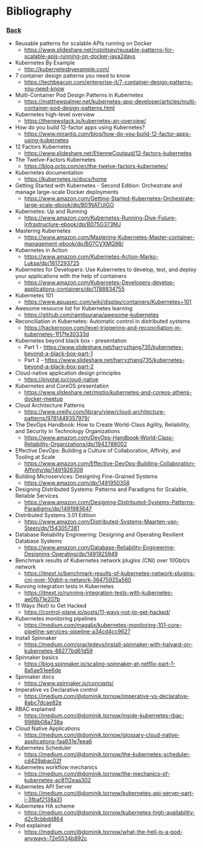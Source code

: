 # Bibliography

### [Back](../README.md)

- Reusable patterns for scalable APIs running on Docker
  - https://www.slideshare.net/nstoitsev/reusable-patterns-for-scalable-apis-running-on-docker-java2days
- Kubernetes By Example
  - http://kubernetesbyexample.com/
- 7 container design patterns you need to know
  - https://techbeacon.com/enterprise-it/7-container-design-patterns-you-need-know
- Multi-Container Pod Design Patterns in Kubernetes
  - https://matthewpalmer.net/kubernetes-app-developer/articles/multi-container-pod-design-patterns.html
- Kubernetes high-level overview
  - https://thenewstack.io/kubernetes-an-overview/
- How do you build 12-factor apps using Kubernetes?
  - https://www.mirantis.com/blog/how-do-you-build-12-factor-apps-using-kubernetes
- 12 Factors Kubernetes
  - https://www.slideshare.net/EtienneCoutaud/12-factors-kubernetes
- The Twelve-Factors Kubernetes
  - https://blog.octo.com/en/the-twelve-factors-kubernetes/
- Kubernetes documentation
    - https://kubernetes.io/docs/home
- Getting Started with Kubernetes - Second Edition: Orchestrate and manage large-scale Docker deployments
  - https://www.amazon.com/Getting-Started-Kubernetes-Orchestrate-large-scale-ebook/dp/B01NATUIGO
- Kubernetes: Up and Running
  - https://www.amazon.com/Kubernetes-Running-Dive-Future-Infrastructure-ebook/dp/B075G373MJ
- Mastering Kubernetes
  - https://www.amazon.com/Mastering-Kubernetes-Master-container-management-ebook/dp/B07CVXMQ98/
- Kubernetes in Action
  - https://www.amazon.com/Kubernetes-Action-Marko-Luksa/dp/1617293725
- Kubernetes for Developers: Use Kubernetes to develop, test, and deploy your applications with the help of containers
  - https://www.amazon.com/Kubernetes-Developers-develop-applications-containers/dp/1788834755
- Kubernetes 101
  - https://www.aquasec.com/wiki/display/containers/Kubernetes+101
- Awesome resource list for Kubernetes learning
  - https://github.com/ramitsurana/awesome-kubernetes
- Reconciliation in Kubernetes: Automatic control in distributed systems
    - https://hackernoon.com/level-triggering-and-reconciliation-in-kubernetes-1f17fe30333d
- Kubernetes beyond black box - presentation
    - Part 1 - https://www.slideshare.net/harryzhang735/kubernetes-beyond-a-black-box-part-1
    - Part 2 - https://www.slideshare.net/harryzhang735/kubernetes-beyond-a-black-box-part-2
- Cloud-native application design principles
    - https://pivotal.io/cloud-native
- Kubernetes and CoreOS presentation
    - https://www.slideshare.net/mistio/kubernetes-and-coreos-athens-docker-meetup
- Cloud Architecture Patterns
    - https://www.oreilly.com/library/view/cloud-architecture-patterns/9781449357979/
- The DevOps Handbook: How to Create World-Class Agility, Reliability, and Security in Technology Organizations
    - https://www.amazon.com/DevOps-Handbook-World-Class-Reliability-Organizations/dp/1942788002
- Effective DevOps: Building a Culture of Collaboration, Affinity, and Tooling at Scale
    - https://www.amazon.com/Effective-DevOps-Building-Collaboration-Affinity/dp/1491926309
- Building Microservices: Designing Fine-Grained Systems
    - https://www.amazon.com/dp/1491950358
- Designing Distributed Systems: Patterns and Paradigms for Scalable, Reliable Services
    - https://www.amazon.com/Designing-Distributed-Systems-Patterns-Paradigms/dp/1491983647
- Distributed Systems 3.01 Edition
    - https://www.amazon.com/Distributed-Systems-Maarten-van-Steen/dp/1543057381
- Database Reliability Engineering: Designing and Operating Resilient Database Systems
    - https://www.amazon.com/Database-Reliability-Engineering-Designing-Operating/dp/1491925949
- Benchmark results of Kubernetes network plugins (CNI) over 10Gbit/s network
    - https://itnext.io/benchmark-results-of-kubernetes-network-plugins-cni-over-10gbit-s-network-36475925a560
- Running integration tests in Kubernetes
    - https://itnext.io/running-integration-tests-with-kubernetes-ae0fb71e207b
- 11 Ways (Not) to Get Hacked
    - https://control-plane.io/posts/11-ways-not-to-get-hacked/
- Kubernetes monitoring pipelines
    - https://medium.com/magalix/kubernetes-monitoring-101-core-pipeline-services-pipeline-a34cd4cc9627
- Install Spinnaker
    - https://medium.com/oracledevs/install-spinnaker-with-halyard-on-kubernetes-88277bd61d59
- Spinnaker basics
    - https://blog.spinnaker.io/scaling-spinnaker-at-netflix-part-1-8a5ae51ee6de
- Spinnaker docs
    - https://www.spinnaker.io/concepts/
- Imperative vs Declarative control
    - https://medium.com/@dominik.tornow/imperative-vs-declarative-8abc7dcae82e
- RBAC explained
    - https://medium.com/@dominik.tornow/inside-kubernetes-rbac-9988b08a738a
- Cloud Native Applications
    - https://medium.com/@dominik.tornow/glossary-cloud-native-applications-faa931e7eea6
- Kubernetes Scheduler
    - https://medium.com/@dominik.tornow/the-kubernetes-scheduler-cd429abac02f
- Kubernetes workflow mechanics
    - https://medium.com/@dominik.tornow/the-mechanics-of-kubernetes-ac8112eaa302
- Kubernetes API Server
    - https://medium.com/@dominik.tornow/kubernetes-api-server-part-i-3fbaf2138a31
- Kubernetes HA scheme
    - https://medium.com/@dominik.tornow/kubernetes-high-availability-d2c9cbbdd864
- Pod explained
    - https://medium.com/@dominik.tornow/what-the-hell-is-a-pod-anyways-72e5534b892c
